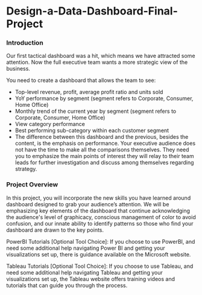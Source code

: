 # Design-a-Data-Dashboard-Final-Project

### Introduction
Our first tactical dashboard was a hit, which means we have attracted some attention. Now the full executive team wants a more strategic view of the business.

You need to create a dashboard that allows the team to see:

- Top-level revenue, profit, average profit ratio and units sold
- YoY performance by segment (segment refers to Corporate, Consumer, Home Office)
- Monthly trend of the current year by segment (segment refers to Corporate, Consumer, Home Office)
- View category performance
- Best performing sub-category within each customer segment
- The difference between this dashboard and the previous, besides the content, is the emphasis on performance. Your executive audience does not have the time to make all the comparisons themselves. They need you to emphasize the main points of interest they will relay to 
  their team leads for further investigation and discuss among themselves regarding strategy.

### Project Overview
In this project, you will incorporate the new skills you have learned around dashboard designed to grab your audience’s attention. We will be emphasizing key elements of the dashboard that continue acknowledging the audience's level of graphicacy, conscious management of color to avoid confusion, and our innate ability to identify patterns so those who find your dashboard are drawn to the key points.

PowerBI Tutorials [Optional Tool Choice]: If you choose to use PowerBI, and need some additional help navigating Power BI and getting your visualizations set up, there is guidance available on the Microsoft website.

Tableau Tutorials [Optional Tool Choice]: If you choose to use Tableau, and need some additional help navigating Tableau and getting your visualizations set up, the Tableau website offers training videos and tutorials that can guide you through the process.

